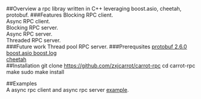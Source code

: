 ##Overview
a rpc libray written in C++ leveraging boost.asio, cheetah, protobuf.
###Features
Blocking RPC client.  
Async RPC client.  
Blocking RPC server.  
Async RPC server.  
Threaded RPC server.  
###Future work
Thread pool RPC server.
###Prerequsites
[protobuf 2.6.0](https://developers.google.com/protocol-buffers/)  
[boost.asio boost.log](http://www.boost.org/users/history/version_1_57_0.html)  
[cheetah](https://github.com/zxjcarrot/cheetah)  
##Installation
    git clone https://github.com/zxjcarrot/carrot-rpc
    cd carrot-rpc
    make
    sudo make install  

##Examples  
A async rpc client and async rpc server [example](https://github.com/zxjcarrot/carrot-rpc/tree/master/examples).
